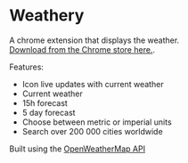 # Weathery
A chrome extension that displays the weather.    
[Download from the Chrome store here.](https://chrome.google.com/webstore/detail/weathery-weather/eknnpofdolaciafcnokdbgfelpmdpceb).    

Features:
* Icon live updates with current weather
* Current weather
* 15h forecast
* 5 day forecast
* Choose between metric or imperial units
* Search over 200 000 cities worldwide

Built using the [OpenWeatherMap API](http://openweathermap.org)
